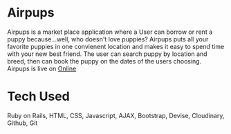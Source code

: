 # Airpups 

Airpups is a market place application where a User can borrow or rent a puppy because...well, who doesn't love puppies?
Airpups puts all your favorite puppies in one convienent location and makes it easy to spend time with your new best friend.
The user can search puppy by location and breed, then can book the puppy on the dates of the users choosing. 
Airpups is live on [Online](http://airpups.herokuapp.com)

# Tech Used

Ruby on Rails, HTML, CSS, Javascript, AJAX, Bootstrap, Devise, Cloudinary, Github, Git
